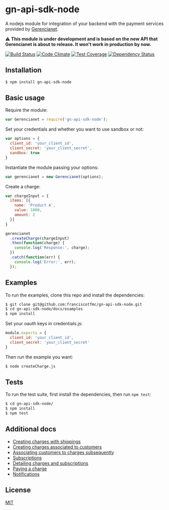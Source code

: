# gn-api-sdk-node

A nodejs module for integration of your backend with the payment services
provided by [Gerencianet](http://gerencianet.com.br).

:warning: **This module is under development and is based on the new API that Gerencianet is about to release. It won't work in production by now.**

[![Build Status](https://travis-ci.org/franciscotfmc/gn-api-sdk-node.svg?branch=master)](https://travis-ci.org/franciscotfmc/gn-api-sdk-node)
[![Code Climate](https://codeclimate.com/github/franciscotfmc/gn-sdk-api-node/badges/gpa.svg)](https://codeclimate.com/github/franciscotfmc/gn-sdk-api-node)
[![Test Coverage](https://codeclimate.com/github/franciscotfmc/gn-sdk-api-node/badges/coverage.svg)](https://codeclimate.com/github/franciscotfmc/gn-sdk-api-node)
[![Dependency Status](https://david-dm.org/franciscotfmc/gn-api-sdk-node.svg)](https://david-dm.org/franciscotfmc/gn-api-sdk-node)

## Installation

```bash
$ npm install gn-api-sdk-node
```

## Basic usage

Require the module:

```js
var Gerencianet = require('gn-api-sdk-node');
```

Set your credentials and whether you want to use sandbox or not:

```js
var options = {
  client_id: 'your_client_id',
  client_secret: 'your_client_secret',
  sandbox: true
}
```

Instantiate the module passing your options:

```js
var gerencianet = new Gerencianet(options);
```

Create a charge:

```js
var chargeInput = {
  items: [{
    name: 'Product A',
    value: 1000,
    amount: 2
  }]
}

gerencianet
  .createCharge(chargeInput)
  .then(function(charge) {
    console.log('Response:', charge);
  })
  .catch(function(err) {
    console.log('Error:', err);
  });
```

## Examples

To run the examples, clone this repo and install the dependencies:

```bash
$ git clone git@github.com:franciscotfmc/gn-api-sdk-node.git
$ cd gn-api-sdk-node/docs/examples
$ npm install
```

Set your oauth keys in credentials.js:

```js
module.exports = {
  client_id: 'your_client_id',
  client_secret: 'your_client_secret'
}
```

Then run the example you want:

```bash
$ node createCharge.js
```

## Tests

To run the test suite, first install the dependencies, then run `npm test`:

```bash
$ cd gn-api-sdk-node/
$ npm install
$ npm test
```

## Additional docs
- [Creating charges with shippings](https://github.com/franciscotfmc/gn-api-sdk-node/tree/master/docs/charge-with-shippings.md)
- [Creating charges associated to customers](https://github.com/franciscotfmc/gn-api-sdk-node/tree/master/docs/charge-with-customer.md)
- [Associating customers to charges subsequently](https://github.com/franciscotfmc/gn-api-sdk-node/tree/master/docs/associate-customer.md)
- [Subscriptions](https://github.com/franciscotfmc/gn-api-sdk-node/tree/master/docs/subscriptions.md)
- [Detailing charges and subscriptions](https://github.com/franciscotfmc/gn-api-sdk-node/tree/master/docs/detailing.md)
- [Paying a charge](https://github.com/franciscotfmc/gn-api-sdk-node/tree/master/docs/payments.md)
- [Notifications](https://github.com/franciscotfmc/gn-api-sdk-node/tree/master/docs/notifications.md)

## License

[MIT](LICENSE)
